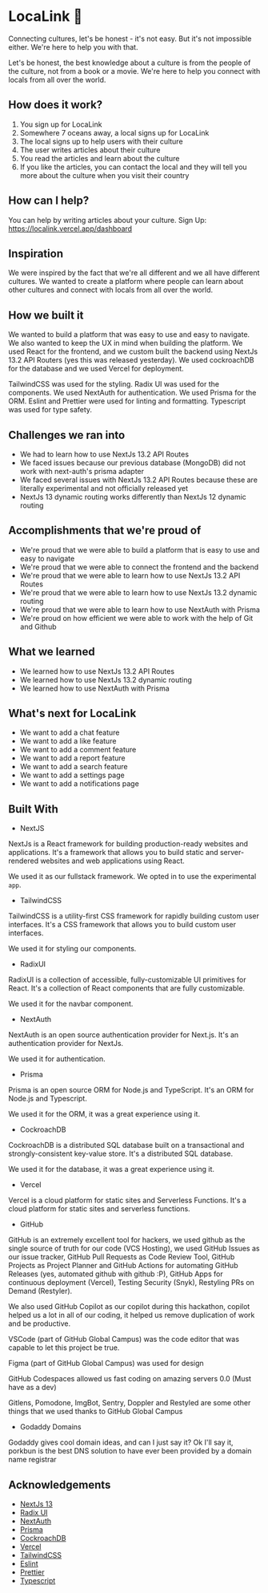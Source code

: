 # LocaLink 🔗

Connecting cultures, let's be honest - it's not easy. But it's not impossible either. We're here to help you with that.

Let's be honest, the best knowledge about a culture is from the people of the culture, not from a book or a movie. We're here to help you connect with locals from all over the world.

## How does it work?

1. You sign up for LocaLink
2. Somewhere 7 oceans away, a local signs up for LocaLink
3. The local signs up to help users with their culture
4. The user writes articles about their culture
5. You read the articles and learn about the culture
6. If you like the articles, you can contact the local and they will tell you more about the culture when you visit their country

## How can I help?

You can help by writing articles about your culture. Sign Up: https://localink.vercel.app/dashboard

## Inspiration

We were inspired by the fact that we're all different and we all have different cultures. We wanted to create a platform where people can learn about other cultures and connect with locals from all over the world.

## How we built it

We wanted to build a platform that was easy to use and easy to navigate. We also wanted to keep the UX in mind when building the platform. We used React for the frontend, and we custom built the backend using NextJs 13.2 API Routers (yes this was released yesterday). We used cockroachDB for the database and we used Vercel for deployment.

TailwindCSS was used for the styling. Radix UI was used for the components. We used NextAuth for authentication. We used Prisma for the ORM. Eslint and Prettier were used for linting and formatting. Typescript was used for type safety.

## Challenges we ran into

- We had to learn how to use NextJs 13.2 API Routes
- We faced issues because our previous database (MongoDB) did not work with next-auth's prisma adapter
- We faced several issues with NextJs 13.2 API Routes because these are literally experimental and not officially released yet
- NextJs 13 dynamic routing works differently than NextJs 12 dynamic routing

## Accomplishments that we're proud of

- We're proud that we were able to build a platform that is easy to use and easy to navigate
- We're proud that we were able to connect the frontend and the backend
- We're proud that we were able to learn how to use NextJs 13.2 API Routes
- We're proud that we were able to learn how to use NextJs 13.2 dynamic routing
- We're proud that we were able to learn how to use NextAuth with Prisma
- We're proud on how efficient we were able to work with the help of Git and Github

## What we learned

- We learned how to use NextJs 13.2 API Routes
- We learned how to use NextJs 13.2 dynamic routing
- We learned how to use NextAuth with Prisma

## What's next for LocaLink

- We want to add a chat feature
- We want to add a like feature
- We want to add a comment feature
- We want to add a report feature
- We want to add a search feature
- We want to add a settings page
- We want to add a notifications page

## Built With

- NextJS

NextJs is a React framework for building production-ready websites and applications. It's a framework that allows you to build static and server-rendered websites and web applications using React.

We used it as our fullstack framework. We opted in to use the experimental `app`.

- TailwindCSS

TailwindCSS is a utility-first CSS framework for rapidly building custom user interfaces. It's a CSS framework that allows you to build custom user interfaces.

We used it for styling our components.

- RadixUI

RadixUI is a collection of accessible, fully-customizable UI primitives for React. It's a collection of React components that are fully customizable.

We used it for the navbar component.

- NextAuth

NextAuth is an open source authentication provider for Next.js. It's an authentication provider for NextJs.

We used it for authentication.

- Prisma

Prisma is an open source ORM for Node.js and TypeScript. It's an ORM for Node.js and Typescript.

We used it for the ORM, it was a great experience using it.

- CockroachDB

CockroachDB is a distributed SQL database built on a transactional and strongly-consistent key-value store. It's a distributed SQL database.

We used it for the database, it was a great experience using it.

- Vercel

Vercel is a cloud platform for static sites and Serverless Functions. It's a cloud platform for static sites and serverless functions.

- GitHub

GitHub is an extremely excellent tool for hackers, we used github as the single source of truth for our code (VCS Hosting), we used GitHub Issues as our issue tracker, GitHub Pull Requests as Code Review Tool, GitHub Projects as Project Planner and GitHub Actions for automating GitHub Releases (yes, automated github with github :P), GitHub Apps for continuous deployment (Vercel), Testing Security (Snyk), Restyling PRs on Demand (Restyler).

We also used GitHub Copilot as our copilot during this hackathon, copilot helped us a lot in all of our coding, it helped us remove duplication of work and be productive.

VSCode (part of GitHub Global Campus) was the code editor that was capable to let this project be true.

Figma (part of GitHub Global Campus) was used for design

GitHub Codespaces allowed us fast coding on amazing servers 0.0 (Must have as a dev)

Gitlens, Pomodone, ImgBot, Sentry, Doppler and Restyled are some other things that we used thanks to GitHub Global Campus

- Godaddy Domains

Godaddy gives cool domain ideas, and can I just say it? Ok I'll say it, porkbun is the best DNS solution to have ever been provided by a domain name registrar

## Acknowledgements

- [NextJs 13](https://beta.nextjs.org/)
- [Radix UI](https://www.radix-ui.com/)
- [NextAuth](https://next-auth.js.org/)
- [Prisma](https://www.prisma.io/)
- [CockroachDB](https://www.cockroachlabs.com/)
- [Vercel](https://vercel.com/)
- [TailwindCSS](https://tailwindcss.com/)
- [Eslint](https://eslint.org/)
- [Prettier](https://prettier.io/)
- [Typescript](https://www.typescriptlang.org/)
